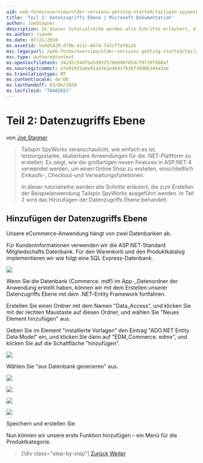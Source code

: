```yaml
---
uid: web-forms/overview/older-versions-getting-started/tailspin-spyworks/tailspin-spyworks-part-2
title: 'Teil 2: Datenzugriffs Ebene | Microsoft-Dokumentation'
author: JoeStagner
description: In dieser tutorialreihe werden alle Schritte erläutert, die zum Erstellen der Beispielanwendung Tailspin SpyWorks ausgeführt werden. In Teil 2 wird das Hinzufügen der Datenzugriffs Ebene behandelt.
ms.author: riande
ms.date: 07/21/2010
ms.assetid: 5a9d5429-d70b-411c-8474-f42cf7ef8a2b
msc.legacyurl: /web-forms/overview/older-versions-getting-started/tailspin-spyworks/tailspin-spyworks-part-2
msc.type: authoredcontent
ms.openlocfilehash: 342d2c54dfba5d052570e890f85dcf9739f9884f
ms.sourcegitcommit: e7e91932a6e91a63e2e46417626f39d6b244a3ab
ms.translationtype: MT
ms.contentlocale: de-DE
ms.lasthandoff: 03/06/2020
ms.locfileid: "78462651"
---
```

# <a name="part-2-data-access-layer"></a>Teil 2: Datenzugriffs Ebene

von [Joe Stagner](https://github.com/JoeStagner)

> Tailspin SpyWorks veranschaulicht, wie einfach es ist, leistungsstarke, skalierbare Anwendungen für die .NET-Plattform zu erstellen. Es zeigt, wie die großartigen neuen Features in ASP.NET 4 verwendet werden, um einen Online Shop zu erstellen, einschließlich Einkaufs-, Checkout-und Verwaltungsfunktionen.
> 
> In dieser tutorialreihe werden alle Schritte erläutert, die zum Erstellen der Beispielanwendung Tailspin SpyWorks ausgeführt werden. In Teil 2 wird das Hinzufügen der Datenzugriffs Ebene behandelt.

## <a id="_Toc260221668"></a>Hinzufügen der Datenzugriffs Ebene

Unsere eCommerce-Anwendung hängt von zwei Datenbanken ab.

Für Kundeninformationen verwenden wir die ASP.NET-Standard Mitgliedschafts Datenbank. Für den Warenkorb und den Produktkatalog implementieren wir wie folgt eine SQL Express-Datenbank.

![](tailspin-spyworks-part-2/_static/image1.jpg)

Wenn Sie die Datenbank (Commerce. mdf) im App-\_Datenordner der Anwendung erstellt haben, können wir mit dem Erstellen unserer Datenzugriffs Ebene mit dem .NET-Entity Framework fortfahren.

Erstellen Sie einen Ordner mit dem Namen "Data\_Access", und klicken Sie mit der rechten Maustaste auf diesen Ordner, und wählen Sie "Neues Element hinzufügen" aus.

Geben Sie im Element "installierte Vorlagen" den Eintrag "ADO.NET Entity Data Model" ein, und klicken Sie dann auf "EDM\_Commerce. edmx", und klicken Sie auf die Schaltfläche "hinzufügen".

![](tailspin-spyworks-part-2/_static/image2.jpg)

Wählen Sie "aus Datenbank generieren" aus.

![](tailspin-spyworks-part-2/_static/image1.png)

![](tailspin-spyworks-part-2/_static/image2.png)

![](tailspin-spyworks-part-2/_static/image3.png)

![](tailspin-spyworks-part-2/_static/image3.jpg)

Speichern und erstellen Sie.

Nun können wir unsere erste Funktion hinzufügen – ein Menü für die Produktkategorie.

> [!div class="step-by-step"]
> [Zurück](tailspin-spyworks-part-1.md)
> [Weiter](tailspin-spyworks-part-3.md)
